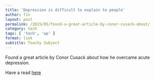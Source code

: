 ```yaml
---
title: 'Depression is difficult to explain to people'
author: fin
layout: post
permalink: /2015/05/found-a-great-article-by-conor-cusack-about/
category: tech
tags: [ 'tech', 'wp' ]
format: link
subtitle: Touchy Subject
---
```

Found a great article by Conor Cusack about how he overcame acute depression. 

Have a read [here][1]

 [1]: http://ccusack111.blogspot.co.nz/2013/10/depression-is-friend-not-my-enemy_28.html
